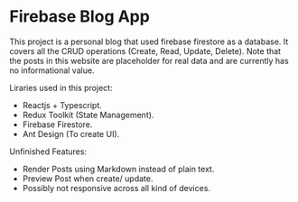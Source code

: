 # Firebase Blog App

This project is a personal blog that used firebase firestore as a database. It covers all the CRUD operations (Create, Read, Update, Delete). Note that the posts in this website are placeholder for real data and are currently has no informational value.

Liraries used in this project:

- Reactjs + Typescript.
- Redux Toolkit (State Management).
- Firebase Firestore.
- Ant Design (To create UI).

Unfinished Features:

- Render Posts using Markdown instead of plain text.
- Preview Post when create/ update.
- Possibly not responsive across all kind of devices.
